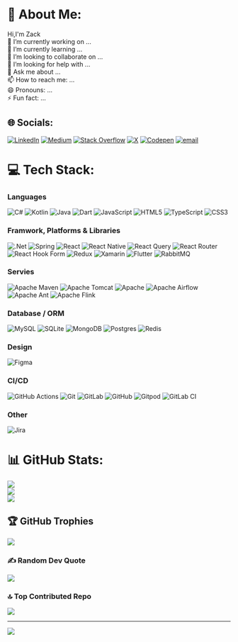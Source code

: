 # 💫 About Me:
 Hi,I'm Zack<br>
 🔭 I’m currently working on ...<br> 
 🌱 I’m currently learning ...<br> 
 👯 I’m looking to collaborate on ...<br> 
 🤔 I’m looking for help with ...<br> 
 💬 Ask me about ...<br> 
 📫 How to reach me: ...<br> 
 😄 Pronouns: ...<br> 
 ⚡ Fun fact: ...


## 🌐 Socials:
[![LinkedIn](https://img.shields.io/badge/LinkedIn-%230077B5.svg?logo=linkedin&logoColor=white)](https://linkedin.com/in/ZK-HG) 
[![Medium](https://img.shields.io/badge/Medium-12100E?logo=medium&logoColor=white)](https://medium.com/@a58589961221) 
[![Stack Overflow](https://img.shields.io/badge/-Stackoverflow-FE7A16?logo=stack-overflow&logoColor=white)](https://stackoverflow.com/users/29948519) 
[![X](https://img.shields.io/badge/X-black.svg?logo=X&logoColor=white)](https://x.com/ZK_H_) 
[![Codepen](https://img.shields.io/badge/Codepen-000000?logo=codepen&logoColor=white)](https://codepen.io/ufibpkza-the-looper) [![email](https://img.shields.io/badge/Email-D14836?logo=gmail&logoColor=white)](mailto:a58589961221@gmail.com) 

# 💻 Tech Stack:
### Languages
![C#](https://img.shields.io/badge/c%23-%23239120.svg?style=flat&logo=csharp&logoColor=white) 
![Kotlin](https://img.shields.io/badge/kotlin-%237F52FF.svg?style=flat&logo=kotlin&logoColor=white) 
![Java](https://img.shields.io/badge/java-%23ED8B00.svg?style=flat&logo=openjdk&logoColor=white)
![Dart](https://img.shields.io/badge/dart-%230175C2.svg?style=flat&logo=dart&logoColor=white) 
![JavaScript](https://img.shields.io/badge/javascript-%23323330.svg?style=flat&logo=javascript&logoColor=%23F7DF1E) 
![HTML5](https://img.shields.io/badge/html5-%23E34F26.svg?style=flat&logo=html5&logoColor=white) 
![TypeScript](https://img.shields.io/badge/typescript-%23007ACC.svg?style=flat&logo=typescript&logoColor=white) 
![CSS3](https://img.shields.io/badge/css3-%231572B6.svg?style=flat&logo=css3&logoColor=white) 
### Framwork, Platforms & Libraries
![.Net](https://img.shields.io/badge/.NET-5C2D91?style=flat&logo=.net&logoColor=white) 
![Spring](https://img.shields.io/badge/spring-%236DB33F.svg?style=flat&logo=spring&logoColor=white) 
![React](https://img.shields.io/badge/react-%2320232a.svg?style=flat&logo=react&logoColor=%2361DAFB) 
![React Native](https://img.shields.io/badge/react_native-%2320232a.svg?style=flat&logo=react&logoColor=%2361DAFB) 
![React Query](https://img.shields.io/badge/-React%20Query-FF4154?style=flat&logo=react%20query&logoColor=white) 
![React Router](https://img.shields.io/badge/React_Router-CA4245?style=flat&logo=react-router&logoColor=white) 
![React Hook Form](https://img.shields.io/badge/React%20Hook%20Form-%23EC5990.svg?style=flat&logo=reacthookform&logoColor=white) 
![Redux](https://img.shields.io/badge/redux-%23593d88.svg?style=flat&logo=redux&logoColor=white) 
![Xamarin](https://img.shields.io/badge/Xamarin-3199DC?style=flat&logo=xamarin&logoColor=white) 
![Flutter](https://img.shields.io/badge/Flutter-%2302569B.svg?style=flat&logo=Flutter&logoColor=white) 
![RabbitMQ](https://img.shields.io/badge/rabbitmq-FF6600?style=flat&logo=rabbitmq&logoColor=white) 
### Servies
![Apache Maven](https://img.shields.io/badge/Apache%20Maven-C71A36?style=flat&logo=Apache%20Maven&logoColor=white) 
![Apache Tomcat](https://img.shields.io/badge/apache%20tomcat-%23F8DC75.svg?style=flat&logo=apache-tomcat&logoColor=black) 
![Apache](https://img.shields.io/badge/apache-%23D42029.svg?style=flat&logo=apache&logoColor=white) 
![Apache Airflow](https://img.shields.io/badge/Apache%20Airflow-017CEE?style=flat&logo=Apache%20Airflow&logoColor=white) 
![Apache Ant](https://img.shields.io/badge/Apache%20Ant-A81C7D?style=flat&logo=Apache%20Ant&logoColor=white) 
![Apache Flink](https://img.shields.io/badge/Apache%20Flink-E6526F?style=flat&logo=Apache%20Flink&logoColor=white) 
### Database / ORM
![MySQL](https://img.shields.io/badge/mysql-4479A1.svg?style=flat&logo=mysql&logoColor=white) 
![SQLite](https://img.shields.io/badge/sqlite-%2307405e.svg?style=flat&logo=sqlite&logoColor=white) 
![MongoDB](https://img.shields.io/badge/MongoDB-%234ea94b.svg?style=flat&logo=mongodb&logoColor=white) 
![Postgres](https://img.shields.io/badge/postgres-%23316192.svg?style=flat&logo=postgresql&logoColor=white) 
![Redis](https://img.shields.io/badge/redis-%23DD0031.svg?style=flat&logo=redis&logoColor=white)  
### Design
![Figma](https://img.shields.io/badge/figma-%23F24E1E.svg?style=flat&logo=figma&logoColor=white) 
### CI/CD
![GitHub Actions](https://img.shields.io/badge/github%20actions-%232671E5.svg?style=flat&logo=githubactions&logoColor=white) 
![Git](https://img.shields.io/badge/git-%23F05033.svg?style=flat&logo=git&logoColor=white) 
![GitLab](https://img.shields.io/badge/gitlab-%23181717.svg?style=flat&logo=gitlab&logoColor=white) 
![GitHub](https://img.shields.io/badge/github-%23121011.svg?style=flat&logo=github&logoColor=white) 
![Gitpod](https://img.shields.io/badge/gitpod-f06611.svg?style=flat&logo=gitpod&logoColor=white) 
![GitLab CI](https://img.shields.io/badge/gitlab%20CI-%23181717.svg?style=flat&logo=gitlab&logoColor=white)
### Other
![Jira](https://img.shields.io/badge/jira-%230A0FFF.svg?style=flat&logo=jira&logoColor=white)

# 📊 GitHub Stats:
![](https://github-readme-stats.vercel.app/api?username=Zack861221&theme=dark&hide_border=true&include_all_commits=true&count_private=false)<br/>
![](https://nirzak-streak-stats.vercel.app/?user=Zack861221&theme=dark&hide_border=true)<br/>
![](https://github-readme-stats.vercel.app/api/top-langs/?username=Zack861221&theme=dark&hide_border=true&include_all_commits=true&count_private=false&layout=compact)

## 🏆 GitHub Trophies
![](https://github-profile-trophy.vercel.app/?username=Zack861221&theme=dark&no-frame=false&no-bg=true&margin-w=4)

### ✍️ Random Dev Quote
![](https://quotes-github-readme.vercel.app/api?type=horizontal&theme=dark)

### 🔝 Top Contributed Repo
![](https://github-contributor-stats.vercel.app/api?username=Zack861221&limit=5&theme=dark&combine_all_yearly_contributions=true)

---
[![](https://visitcount.itsvg.in/api?id=Zack861221&icon=0&color=0)](https://visitcount.itsvg.in)

<!-- Proudly created with GPRM ( https://gprm.itsvg.in ) -->
